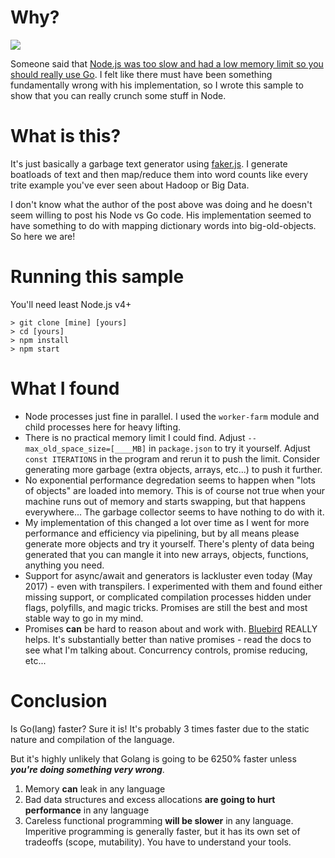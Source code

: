 Why?
=======
![](http://1.bp.blogspot.com/-rdcDy8HhAkY/UHqQSpM236I/AAAAAAAAJe4/J4Zc4iyfW_Q/s1600/Can't+stop+now+someone+is+wrong+on+the+internet.jpg)

Someone said that [Node.js was too slow and had a low memory limit so you should really use Go](https://hackernoon.com/i-wrote-some-golang-and-it-felt-great-3c3367a67db5). I felt like there must have been something fundamentally wrong with his implementation, so I wrote this sample to show that you can really crunch some stuff in Node.

What is this?
================

It's just basically a garbage text generator using [faker.js](https://github.com/marak/Faker.js/). I generate boatloads of text and then map/reduce them into word counts like every trite example you've ever seen about Hadoop or Big Data.

I don't know what the author of the post above was doing and he doesn't seem willing to post his Node vs Go code. His implementation seemed to have something to do with mapping dictionary words into big-old-objects. So here we are!

Running this sample
======================

You'll need least Node.js v4+

```
> git clone [mine] [yours]
> cd [yours]
> npm install
> npm start
```

What I found
===============

- Node processes just fine in parallel. I used the `worker-farm` module and child processes here for heavy lifting.
- There is no practical memory limit I could find. Adjust `--max_old_space_size=[____MB]` in `package.json` to try it yourself. Adjust `const ITERATIONS` in the program and rerun it to push the limit. Consider generating more garbage (extra objects, arrays, etc...) to push it further.
- No exponential performance degredation seems to happen when "lots of objects" are loaded into memory. This is of course not true when your machine runs out of memory and starts swapping, but that happens everywhere... The garbage collector seems to have nothing to do with it.
- My implementation of this changed a lot over time as I went for more performance and efficiency via pipelining, but by all means please generate more objects and try it yourself. There's plenty of data being generated that you can mangle it into new arrays, objects, functions, anything you need.
- Support for async/await and generators is lackluster even today (May 2017) - even with transpilers. I experimented with them and found either missing support, or complicated compilation processes hidden under flags, polyfills, and magic tricks. Promises are still the best and most stable way to go in my mind.
- Promises **can** be hard to reason about and work with. [Bluebird](http://bluebirdjs.com) REALLY helps. It's substantially better than native promises - read the docs to see what I'm talking about. Concurrency controls, promise reducing, etc...

Conclusion
============

Is Go(lang) faster? Sure it is! It's probably 3 times faster due to the static nature and compilation of the language.

But it's highly unlikely that Golang is going to be 6250% faster unless ***you're doing something very wrong***.

1. Memory **can** leak in any language
2. Bad data structures and excess allocations **are going to hurt performance** in any language
3. Careless functional programming **will be slower** in any language. Imperitive programming is generally faster, but it has its own set of tradeoffs (scope, mutability). You have to understand your tools.
